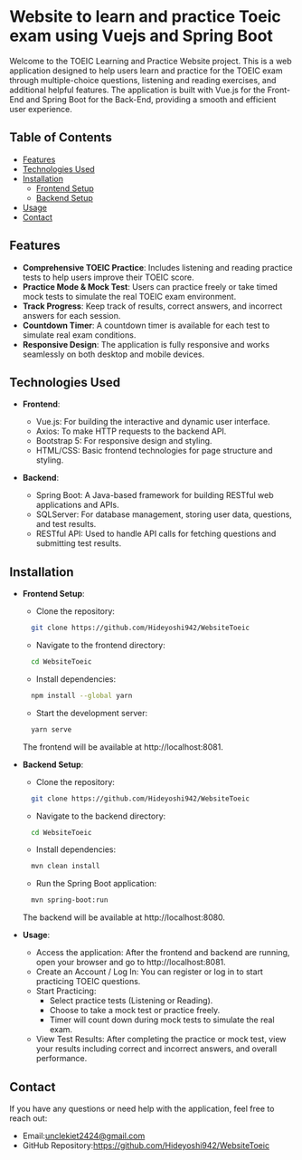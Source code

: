 # Website to learn and practice Toeic exam using Vuejs and Spring Boot

Welcome to the TOEIC Learning and Practice Website project. This is a web application designed to help users learn and practice for the TOEIC exam through multiple-choice questions, listening and reading exercises, and additional helpful features. The application is built with Vue.js for the Front-End and Spring Boot for the Back-End, providing a smooth and efficient user experience.

## Table of Contents

- [Features](#features)
- [Technologies Used](#technologies-used)
- [Installation](#installation)
  - [Frontend Setup](#frontend-setup)
  - [Backend Setup](#backend-setup)
- [Usage](#usage)
- [Contact](#contact)

## Features

- **Comprehensive TOEIC Practice**: Includes listening and reading practice tests to help users improve their TOEIC score.
- **Practice Mode & Mock Test**: Users can practice freely or take timed mock tests to simulate the real TOEIC exam environment.
- **Track Progress**: Keep track of results, correct answers, and incorrect answers for each session.
- **Countdown Timer**: A countdown timer is available for each test to simulate real exam conditions.
- **Responsive Design**: The application is fully responsive and works seamlessly on both desktop and mobile devices.

## Technologies Used

- **Frontend**:
  - Vue.js: For building the interactive and dynamic user interface.
  - Axios: To make HTTP requests to the backend API.
  - Bootstrap 5: For responsive design and styling.
  - HTML/CSS: Basic frontend technologies for page structure and styling.

- **Backend**:
  - Spring Boot: A Java-based framework for building RESTful web applications and APIs.
  - SQLServer: For database management, storing user data, questions, and test results.
  - RESTful API: Used to handle API calls for fetching questions and submitting test results.


## Installation

- **Frontend Setup**:
  - Clone the repository:
  ```bash
    git clone https://github.com/Hideyoshi942/WebsiteToeic
  ```
  - Navigate to the frontend directory:
  ```bash
    cd WebsiteToeic
  ```
  - Install dependencies:
  ```bash
    npm install --global yarn
  ```
  - Start the development server:
  ```bash
    yarn serve
  ```
  The frontend will be available at http://localhost:8081.
- **Backend Setup**:
  - Clone the repository:
  ```bash
    git clone https://github.com/Hideyoshi942/WebsiteToeic
  ```
  - Navigate to the backend directory:
  ```bash
    cd WebsiteToeic
  ```
  - Install dependencies:
  ```bash
    mvn clean install
  ```
  - Run the Spring Boot application:
  ```bash
    mvn spring-boot:run
  ```
  The backend  will be available at http://localhost:8080.
  
- **Usage**:
  - Access the application:
    After the frontend and backend are running, open your browser and go to http://localhost:8081.
  - Create an Account / Log In:
    You can register or log in to start practicing TOEIC questions.
  - Start Practicing:
    - Select practice tests (Listening or Reading).
    - Choose to take a mock test or practice freely.
    - Timer will count down during mock tests to simulate the real exam.
  - View Test Results:
    After completing the practice or mock test, view your results including correct and incorrect answers, and overall performance.
## Contact
If you have any questions or need help with the application, feel free to reach out:
  - Email:unclekiet2424@gmail.com
  - GitHub Repository:https://github.com/Hideyoshi942/WebsiteToeic
